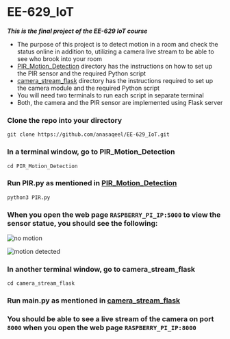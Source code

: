# EE-629_IoT
***This is the final project of the EE-629 IoT course***

- The purpose of this project is to detect motion in a room and check the status online in addition to, utilizing a camera live stream to be able to see who brook into your room
- [PIR_Motion_Detection](https://github.com/anasaqeel/EE-629_IoT/tree/main/PIR_Motion_Detection) directory has the instructions on how to set up the PIR sensor and the required Python script
- [camera_stream_flask](https://github.com/anasaqeel/EE-629_IoT/tree/main/camera_stream_flask) directory has the instructions required to set up the camera module and the required Python script
- You will need two terminals to run each script in separate terminal
- Both, the camera and the PIR sensor are implemented using Flask server

### Clone the repo into your directory
`git clone https://github.com/anasaqeel/EE-629_IoT.git`

### In a terminal window, go to PIR_Motion_Detection
`cd PIR_Motion_Detection`

### Run PIR.py as mentioned in [PIR_Motion_Detection](https://github.com/anasaqeel/EE-629_IoT/tree/main/PIR_Motion_Detection)
`python3 PIR.py`
### When you open the web page `RASPBERRY_PI_IP:5000` to view the sensor statue, you should see the following:

![no motion](https://user-images.githubusercontent.com/49162254/118405604-d1472a00-b646-11eb-9c62-159f36c92a24.PNG)



![motion detected](https://user-images.githubusercontent.com/49162254/118405627-d60bde00-b646-11eb-9219-1361ce2efc95.PNG)



### In another terminal window, go to camera_stream_flask
`cd camera_stream_flask`
### Run main.py as mentioned in [camera_stream_flask](https://github.com/anasaqeel/EE-629_IoT/tree/main/camera_stream_flask)

### You should be able to see a live stream of the camera on port `8000` when you open the web page `RASPBERRY_PI_IP:8000`
